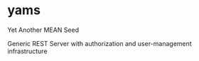 yams
====

Yet Another MEAN Seed

Generic REST Server with authorization and user-management infrastructure
